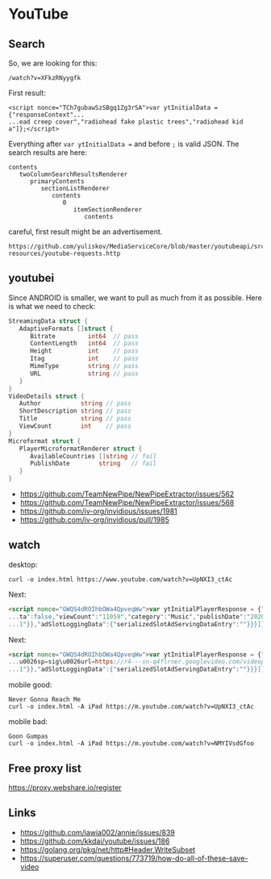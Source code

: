 # YouTube

## Search

So, we are looking for this:

~~~
/watch?v=XFkzRNyygfk
~~~

First result:

~~~
<script nonce="TCh7gubawSzSBgq1Zg3rSA">var ytInitialData = {"responseContext"...
...ead creep cover","radiohead fake plastic trees","radiohead kid a"]};</script>
~~~

Everything after `var ytInitialData =` and before `;` is valid JSON. The search
results are here:

~~~
contents	
   twoColumnSearchResultsRenderer	
      primaryContents	
         sectionListRenderer	
            contents	
               0	
                  itemSectionRenderer	
                     contents
~~~

careful, first result might be an advertisement.

~~~
https://github.com/yuliskov/MediaServiceCore/blob/master/youtubeapi/src/test/
resources/youtube-requests.http
~~~

## youtubei

Since ANDROID is smaller, we want to pull as much from it as possible. Here is
what we need to check:

~~~go
StreamingData struct {
   AdaptiveFormats []struct {
      Bitrate         int64  // pass
      ContentLength   int64  // pass
      Height          int    // pass
      Itag            int    // pass
      MimeType        string // pass
      URL             string // pass
   }
}
VideoDetails struct {
   Author           string // pass
   ShortDescription string // pass
   Title            string // pass
   ViewCount        int    // pass
}
Microformat struct {
   PlayerMicroformatRenderer struct {
      AvailableCountries []string // fail
      PublishDate        string   // fail
   }
}
~~~

- https://github.com/TeamNewPipe/NewPipeExtractor/issues/562
- https://github.com/TeamNewPipe/NewPipeExtractor/issues/568
- https://github.com/iv-org/invidious/issues/1981
- https://github.com/iv-org/invidious/pull/1985

## watch

desktop:

~~~
curl -o index.html https://www.youtube.com/watch?v=UpNXI3_ctAc
~~~

Next:

~~~html
<script nonce="GWQS4dROIhbOWa4QpveqWw">var ytInitialPlayerResponse = {"respons...
...ta":false,"viewCount":"11059","category":"Music","publishDate":"2020-10-02"...
...1"}},"adSlotLoggingData":{"serializedSlotAdServingDataEntry":""}}}]};</script>
~~~

Next:

~~~html
<script nonce="GWQS4dROIhbOWa4QpveqWw">var ytInitialPlayerResponse = {"respons...
...u0026sp=sig\u0026url=https://r4---sn-q4flrner.googlevideo.com/videoplayback...
...1"}},"adSlotLoggingData":{"serializedSlotAdServingDataEntry":""}}}]};</script>
~~~

mobile good:

~~~
Never Gonna Reach Me
curl -o index.html -A iPad https://m.youtube.com/watch?v=UpNXI3_ctAc
~~~

mobile bad:

~~~
Goon Gumpas
curl -o index.html -A iPad https://m.youtube.com/watch?v=NMYIVsdGfoo
~~~

## Free proxy list

https://proxy.webshare.io/register

## Links

- https://github.com/iawia002/annie/issues/839
- https://github.com/kkdai/youtube/issues/186
- https://golang.org/pkg/net/http#Header.WriteSubset
- https://superuser.com/questions/773719/how-do-all-of-these-save-video
